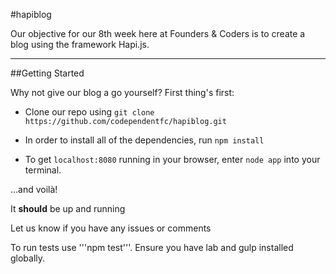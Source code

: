 #hapiblog

Our objective for our 8th week here at Founders & Coders is to create a blog using the framework Hapi.js.

------

##Getting Started

Why not give our blog a go yourself? First thing's first:

* Clone our repo using ```git clone https://github.com/codependentfc/hapiblog.git```

* In order to install all of the dependencies, run ```npm install```

* To get ```localhost:8080``` running in your browser, enter ```node app``` into your terminal.

...and voilà!

It **should** be up and running

Let us know if you have any issues or comments

To run tests use '''npm test'''. Ensure you have lab and gulp installed globally.
